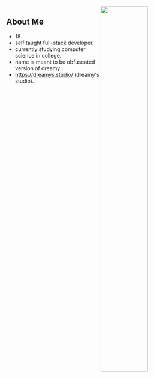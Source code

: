 <img width="50%" align="right" src="https://github-readme-stats.vercel.app/api?username=nikodior&count_private=true&include_all_commits=true&show_icons=true&theme=midnight-purple&icon_color=fff&hide_border=true">

## About Me
- 18\.
- self taught full-stack developer.
- currently studying computer science in college.
- name is meant to be obfuscated version of dreamy.
- https://dreamys.studio/ (dreamy's studio).